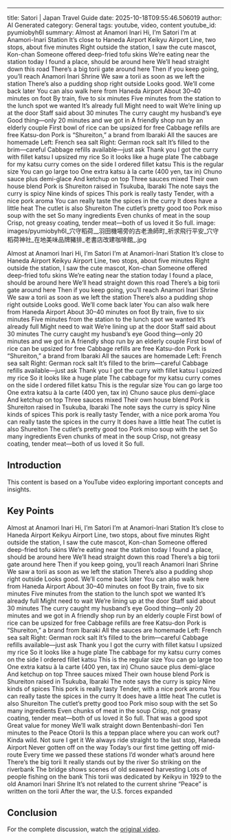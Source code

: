 ---
title: Satori | Japan Travel Guide
date: 2025-10-18T09:55:46.506019
author: AI Generated
category: General
tags: youtube, video, content
youtube_id: pyumiobyh6I
summary: Almost at Anamori Inari Hi, I’m Satori I’m at Anamori-Inari Station It’s close to Haneda Airport Keikyu Airport Line, two stops, about five minutes Right outside the station, I saw the cute mascot, Kon-chan Someone offered deep-fried tofu skins We’re eating near the station today I found a place, should be around here We’ll head straight down this road There’s a big torii gate around here Then if you keep going, you’ll reach Anamori Inari Shrine We saw a torii as soon as we left the station There’s also a pudding shop right outside Looks good. We’ll come back later You can also walk here from Haneda Airport About 30–40 minutes on foot By train, five to six minutes Five minutes from the station to the lunch spot we wanted It’s already full Might need to wait We’re lining up at the door Staff said about 30 minutes The curry caught my husband’s eye Good thing—only 20 minutes and we got in A friendly shop run by an elderly couple First bowl of rice can be upsized for free Cabbage refills are free Katsu-don Pork is “Shureiton,” a brand from Ibaraki All the sauces are homemade Left: French sea salt Right: German rock salt It’s filled to the brim—careful Cabbage refills available—just ask Thank you I got the curry with fillet katsu I upsized my rice So it looks like a huge plate The cabbage for my katsu curry comes on the side I ordered fillet katsu This is the regular size You can go large too One extra katsu à la carte (400 yen, tax in) Chuno sauce plus demi-glace And ketchup on top Three sauces mixed Their own house blend Pork is Shureiton raised in Tsukuba, Ibaraki The note says the curry is spicy Nine kinds of spices This pork is really tasty Tender, with a nice pork aroma You can really taste the spices in the curry It does have a little heat The cutlet is also Shureiton The cutlet’s pretty good too Pork miso soup with the set So many ingredients Even chunks of meat in the soup Crisp, not greasy coating, tender meat—both of us loved it So full.
image: images/pyumiobyh6I_穴守稻荷__羽田機場旁的古老漁師町_祈求飛行平安_穴守稻荷神社_在地美味品牌豬排_老書店改建咖啡館_.jpg

Almost at Anamori Inari Hi, I’m Satori I’m at Anamori-Inari Station It’s close to Haneda Airport Keikyu Airport Line, two stops, about five minutes Right outside the station, I saw the cute mascot, Kon-chan Someone offered deep-fried tofu skins We’re eating near the station today I found a place, should be around here We’ll head straight down this road There’s a big torii gate around here Then if you keep going, you’ll reach Anamori Inari Shrine We saw a torii as soon as we left the station There’s also a pudding shop right outside Looks good. We’ll come back later You can also walk here from Haneda Airport About 30–40 minutes on foot By train, five to six minutes Five minutes from the station to the lunch spot we wanted It’s already full Might need to wait We’re lining up at the door Staff said about 30 minutes The curry caught my husband’s eye Good thing—only 20 minutes and we got in A friendly shop run by an elderly couple First bowl of rice can be upsized for free Cabbage refills are free Katsu-don Pork is “Shureiton,” a brand from Ibaraki All the sauces are homemade Left: French sea salt Right: German rock salt It’s filled to the brim—careful Cabbage refills available—just ask Thank you I got the curry with fillet katsu I upsized my rice So it looks like a huge plate The cabbage for my katsu curry comes on the side I ordered fillet katsu This is the regular size You can go large too One extra katsu à la carte (400 yen, tax in) Chuno sauce plus demi-glace And ketchup on top Three sauces mixed Their own house blend Pork is Shureiton raised in Tsukuba, Ibaraki The note says the curry is spicy Nine kinds of spices This pork is really tasty Tender, with a nice pork aroma You can really taste the spices in the curry It does have a little heat The cutlet is also Shureiton The cutlet’s pretty good too Pork miso soup with the set So many ingredients Even chunks of meat in the soup Crisp, not greasy coating, tender meat—both of us loved it So full.

## Introduction

This content is based on a YouTube video exploring important concepts and insights.

## Key Points

Almost at Anamori Inari Hi, I’m Satori I’m at Anamori-Inari Station It’s close to Haneda Airport Keikyu Airport Line, two stops, about five minutes Right outside the station, I saw the cute mascot, Kon-chan Someone offered deep-fried tofu skins We’re eating near the station today I found a place, should be around here We’ll head straight down this road There’s a big torii gate around here Then if you keep going, you’ll reach Anamori Inari Shrine We saw a torii as soon as we left the station There’s also a pudding shop right outside Looks good. We’ll come back later You can also walk here from Haneda Airport About 30–40 minutes on foot By train, five to six minutes Five minutes from the station to the lunch spot we wanted It’s already full Might need to wait We’re lining up at the door Staff said about 30 minutes The curry caught my husband’s eye Good thing—only 20 minutes and we got in A friendly shop run by an elderly couple First bowl of rice can be upsized for free Cabbage refills are free Katsu-don Pork is “Shureiton,” a brand from Ibaraki All the sauces are homemade Left: French sea salt Right: German rock salt It’s filled to the brim—careful Cabbage refills available—just ask Thank you I got the curry with fillet katsu I upsized my rice So it looks like a huge plate The cabbage for my katsu curry comes on the side I ordered fillet katsu This is the regular size You can go large too One extra katsu à la carte (400 yen, tax in) Chuno sauce plus demi-glace And ketchup on top Three sauces mixed Their own house blend Pork is Shureiton raised in Tsukuba, Ibaraki The note says the curry is spicy Nine kinds of spices This pork is really tasty Tender, with a nice pork aroma You can really taste the spices in the curry It does have a little heat The cutlet is also Shureiton The cutlet’s pretty good too Pork miso soup with the set So many ingredients Even chunks of meat in the soup Crisp, not greasy coating, tender meat—both of us loved it So full. That was a good spot Great value for money We’ll walk straight down Bentenbashi-dori Ten minutes to the Peace Otorii Is this a teppan place where you can work out? Kinda wild. Not sure I get it We always ride straight to the last stop, Haneda Airport Never gotten off on the way Today’s our first time getting off mid-route Every time we passed these stations I’d wonder what’s around here There’s the big torii It really stands out by the river So striking on the riverbank The bridge shows scenes of old seaweed harvesting Lots of people fishing on the bank This torii was dedicated by Keikyu in 1929 to the old Anamori Inari Shrine It’s not related to the current shrine “Peace” is written on the torii After the war, the U.S. forces expanded

## Conclusion

For the complete discussion, watch the [original video](https://www.youtube.com/watch?v=pyumiobyh6I).
